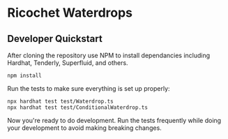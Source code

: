 # Ricochet Waterdrops

## Developer Quickstart
After cloning the repository use NPM to install dependancies including Hardhat, Tenderly, Superfluid, and others.
```
npm install
```
Run the tests to make sure everything is set up properly:
```
npx hardhat test test/Waterdrop.ts
npx hardhat test test/ConditionalWaterdrop.ts
```
Now you're ready to do development. Run the tests frequently while doing your development to avoid making breaking changes.